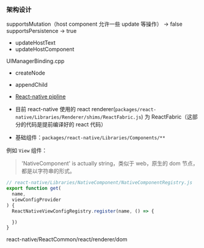 ### 架构设计

supportsMutation（host component 允许一些 update 等操作） -> false
supportsPersistence -> true


* updateHostText
* updateHostComponent


UIManagerBinding.cpp

* createNode
* appendChild

* [React-native pipline](https://reactnative.dev/architecture/render-pipeline)

* 目前 react-native 使用的 react renderer(`packages/react-native/Libraries/Renderer/shims/ReactFabric.js`) 为 ReactFabric（这部分的代码是提前编译好的 react 代码）

* 基础组件：`packages/react-native/Libraries/Components/**`

例如 `View` 组件：

> 'NativeComponent' is actually string，类似于 web，原生的 dom 节点，都是以字符串的形式。

```javascript
// react-native/Libraries/NativeComponent/NativeComponentRegistry.js
export function get(
  name,
  viewConfigProvider
) {
  ReactNativeViewConfigRegistry.register(name, () => {

  })
}
```


react-native/ReactCommon/react/renderer/dom